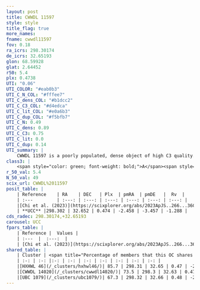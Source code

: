 ```yaml
---
layout: post
title: CWWDL 11597
style: style
title_flag: true
more_names: 
fname: cwwdl11597
fov: 0.18
ra_icrs: 298.30174
de_icrs: 32.65193
glon: 68.59928
glat: 2.64452
r50: 5.4
plx: 0.4738
UTI: "0.06"
UTI_COLOR: "#eab0b3"
UTI_C_N_COL: "#fffee7"
UTI_C_dens_COL: "#b1dcc2"
UTI_C_C3_COL: "#d4edca"
UTI_C_lit_COL: "#e0a6b3"
UTI_C_dup_COL: "#f5bfb7"
UTI_C_N: 0.49
UTI_C_dens: 0.89
UTI_C_C3: 0.75
UTI_C_lit: 0.0
UTI_C_dup: 0.14
UTI_summary: |
    CWWDL 11597 is a poorly populated, dense object of high C3 quality. It was recently reported in the literature.<br><br><span style="color: #99180f; font-weight: bold;">Warning: </span>This is likely a duplicate object, which shares a large percentage of members with at least one previously reported entry, and a significant percentage with at least one entry reported in the same catalogue.
class3: |
    <span style="color: green; font-weight: bold;">A</span><span style="color: #FFC300; font-weight: bold;">B</span>
r_50_val: 5.4
N_50_val: 49
scix_url: CWWDL%2011597
posit_table: |
    | Reference    | RA    | DEC   | Plx  | pmRA  | pmDE   |  Rv  |
    | :---         | :---: | :---: | :---: | :---: | :---: | :---: |
    |[Chi et al. (2023)](https://scixplorer.org/abs/2023ApJS..266...36C) | 298.329 | 32.656 | 0.478 | -2.431 | -3.518 | -1.288 |
    | **UCC** |298.302 | 32.652 | 0.474 | -2.458 | -3.457 | -1.288 | 
cds_radec: 298.30174,+32.65193
carousel: UCC
fpars_table: |
    | Reference |  Values |
    | :---  |  :---:  |
    | [Chi et al. (2023)](https://scixplorer.org/abs/2023ApJS..266...36C) | `logAge=7.25, Z=0.32` |
shared_table: |
    | Cluster | <span title="Percentage of members that this OC shares with the ones listed">%</span>   | RA   | DEC   | Plx   | pmRA  | pmDE  | Rv | UTI |
    | :-: | :-: |:-: | :-: | :-: | :-: | :-: | :-: | :-: |
    |[HXHWL 46](/_clusters/hxhwl46/)| 85.7 | 298.31 | 32.65 | 0.47 | -2.48 | -3.44 | 10.05 |0.62 |
    |[CWWDL 14020](/_clusters/cwwdl14020/)| 73.5 | 298.3 | 32.63 | 0.47 | -2.46 | -3.45 | 10.05 |0.03 |
    |[UBC 1079](/_clusters/ubc1079/)| 67.3 | 298.32 | 32.66 | 0.48 | -2.48 | -3.45 | 10.05 |0.02 |
---
```

